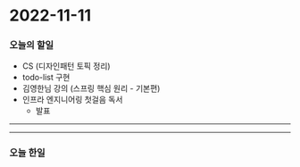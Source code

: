 2022-11-11
==========

### 오늘의 할일
* CS (디자인패턴 토픽 정리)
* todo-list 구현
* 김영한님 강의 (스프링 핵심 원리 - 기본편)
* 인프라 엔지니어링 첫걸음 독서
  * 발표

<hr/>
<hr/>

### 오늘 한일